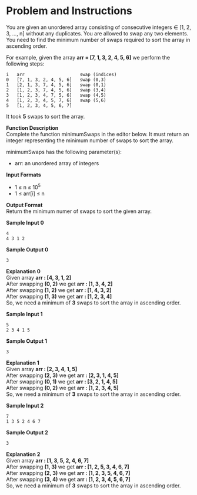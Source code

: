 # Problem and Instructions

You are given an unordered array consisting of consecutive integers ∈ [1, 2, 3, ..., n] without any duplicates. You are allowed to swap any two elements. You need to find the minimum number of swaps required to sort the array in ascending order.

For example, given the array **arr = [7, 1, 3, 2, 4, 5, 6]** we perform the following steps:

```
i   arr                     swap (indices)
0   [7, 1, 3, 2, 4, 5, 6]   swap (0,3)
1   [2, 1, 3, 7, 4, 5, 6]   swap (0,1)
2   [1, 2, 3, 7, 4, 5, 6]   swap (3,4)
3   [1, 2, 3, 4, 7, 5, 6]   swap (4,5)
4   [1, 2, 3, 4, 5, 7, 6]   swap (5,6)
5   [1, 2, 3, 4, 5, 6, 7]
```

It took **5** swaps to sort the array.

**Function Description**</br>
Complete the function minimumSwaps in the editor below. It must return an integer representing the minimum number of swaps to sort the array.

minimumSwaps has the following parameter(s):
- arr: an unordered array of integers

**Input Formats**</br>
- 1 ≤ n ≤ 10<sup>5</sup>
- 1 ≤ arr[i] ≤ n

**Output Format**</br>
Return the minimum numer of swaps to sort the given array.

**Sample Input 0**

```
4
4 3 1 2
```

**Sample Output 0**

```
3
```

**Explanation 0**</br>
Given array **arr : [4, 3, 1, 2]**</br>
After swapping **(0, 2)** we get **arr : [1, 3, 4, 2]**</br>
After swapping **(1, 2)** we get **arr : [1, 4, 3, 2]**</br>
After swapping **(1, 3)** we get **arr : [1, 2, 3, 4]**</br>
So, we need a minimum of **3** swaps to sort the array in ascending order.

**Sample Input 1**

```
5
2 3 4 1 5
```

**Sample Output 1**

```
3
```

**Explanation 1**</br>
Given array **arr : [2, 3, 4, 1, 5]**</br>
After swapping **(2, 3)** we get **arr : [2, 3, 1, 4, 5]**</br>
After swapping **(0, 1)** we get **arr : [3, 2, 1, 4, 5]**</br>
After swapping **(0, 2)** we get **arr : [1, 2, 3, 4, 5]**</br>
So, we need a minimum of **3** swaps to sort the array in ascending order.

**Sample Input 2**

```
7
1 3 5 2 4 6 7
```

**Sample Output 2**

```
3
```

**Explanation 2**</br>
Given array **arr : [1, 3, 5, 2, 4, 6, 7]**</br>
After swapping **(1, 3)** we get **arr : [1, 2, 5, 3, 4, 6, 7]**</br>
After swapping **(2, 3)** we get **arr : [1, 2, 3, 5, 4, 6, 7]**</br>
After swapping **(3, 4)** we get **arr : [1, 2, 3, 4, 5, 6, 7]**</br>
So, we need a minimum of **3** swaps to sort the array in ascending order.